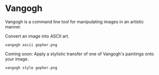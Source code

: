 # Vangogh
Vangogh is a command line tool for manipulating images in an artistic manner.

Convert an image into ASCII art.
```
vangogh ascii gopher.png
```

Coming soon: Apply a stylistic transfer of one of Vangogh's paintings onto your image.
```
vangogh style gopher.png
```
